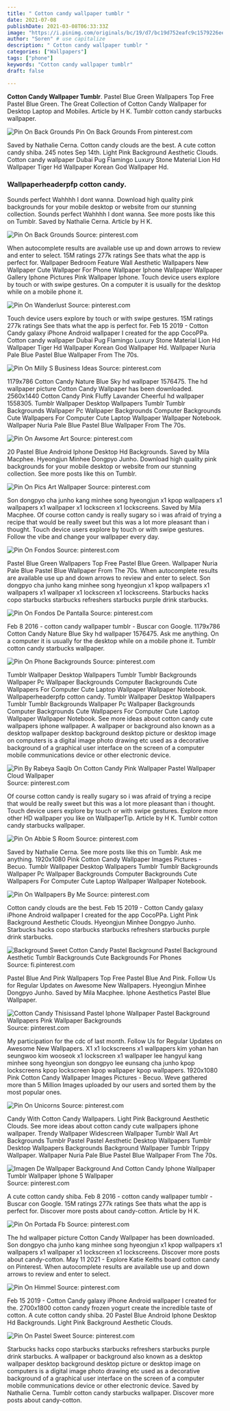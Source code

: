 ```yaml
---
title: " Cotton candy wallpaper tumblr "
date: 2021-07-08
publishDate: 2021-03-08T06:33:33Z
image: "https://i.pinimg.com/originals/bc/19/d7/bc19d752eafc9c1579226eece0be39eb.jpg"
author: "Soren" # use capitalize
description: " Cotton candy wallpaper tumblr "
categories: ["Wallpapers"]
tags: ["phone"]
keywords: "Cotton candy wallpaper tumblr"
draft: false

---
```



**Cotton Candy Wallpaper Tumblr**. Pastel Blue Green Wallpapers Top Free Pastel Blue Green. The Great Collection of Cotton Candy Wallpaper for Desktop Laptop and Mobiles. Article by H K. Tumblr cotton candy starbucks wallpaper.

![Pin On Back Grounds](https://i.pinimg.com/originals/fd/7d/15/fd7d15713b8ad8281fedc25557f1842a.jpg "Pin On Back Grounds")
Pin On Back Grounds From pinterest.com


Saved by Nathalie Cerna. Cotton candy clouds are the best. A cute cotton candy shiba. 245 notes Sep 14th. Light Pink Background Aesthetic Clouds. Cotton candy wallpaper Dubai Pug Flamingo Luxury Stone Material Lion Hd Wallpaper Tiger Hd Wallpaper Korean God Wallpaper Hd.

### Wallpaperheaderpfp cotton candy.

Sounds perfect Wahhhh I dont wanna. Download high quality pink backgrounds for your mobile desktop or website from our stunning collection. Sounds perfect Wahhhh I dont wanna. See more posts like this on Tumblr. Saved by Nathalie Cerna. Article by H K.


![Pin On Back Grounds](https://i.pinimg.com/originals/fd/7d/15/fd7d15713b8ad8281fedc25557f1842a.jpg "Pin On Back Grounds")
Source: pinterest.com

When autocomplete results are available use up and down arrows to review and enter to select. 15M ratings 277k ratings See thats what the app is perfect for. Wallpaper Bedroom Feature Wall Aesthetic Wallpapers New Wallpaper Cute Wallpaper For Phone Wallpaper Iphone Wallpaper Wallpaper Gallery Iphone Pictures Pink Wallpaper Iphone. Touch device users explore by touch or with swipe gestures. On a computer it is usually for the desktop while on a mobile phone it.

![Pin On Wanderlust](https://i.pinimg.com/originals/b1/58/de/b158def2c65daec157e285cea99d3c2a.jpg "Pin On Wanderlust")
Source: pinterest.com

Touch device users explore by touch or with swipe gestures. 15M ratings 277k ratings See thats what the app is perfect for. Feb 15 2019 - Cotton Candy galaxy iPhone Android wallpaper I created for the app CocoPPa. Cotton candy wallpaper Dubai Pug Flamingo Luxury Stone Material Lion Hd Wallpaper Tiger Hd Wallpaper Korean God Wallpaper Hd. Wallpaper Nuria Pale Blue Pastel Blue Wallpaper From The 70s.

![Pin On Milly S Business Ideas](https://i.pinimg.com/originals/2a/41/32/2a4132f301a30595fe2f45e9a6d8bb76.jpg "Pin On Milly S Business Ideas")
Source: pinterest.com

1179x786 Cotton Candy Nature Blue Sky hd wallpaper 1576475. The hd wallpaper picture Cotton Candy Wallpaper has been downloaded. 2560x1440 Cotton Candy Pink Fluffy Lavander Cheerful hd wallpaper 1558305. Tumblr Wallpaper Desktop Wallpapers Tumblr Tumblr Backgrounds Wallpaper Pc Wallpaper Backgrounds Computer Backgrounds Cute Wallpapers For Computer Cute Laptop Wallpaper Wallpaper Notebook. Wallpaper Nuria Pale Blue Pastel Blue Wallpaper From The 70s.

![Pin On Awsome Art](https://i.pinimg.com/originals/8b/4b/73/8b4b732f5bf7dcc35a1f85819339fb78.png "Pin On Awsome Art")
Source: pinterest.com

20 Pastel Blue Android Iphone Desktop Hd Backgrounds. Saved by Mila Macphee. Hyeongjun Minhee Dongpyo Junho. Download high quality pink backgrounds for your mobile desktop or website from our stunning collection. See more posts like this on Tumblr.

![Pin On Pics Art Wallpaper](https://i.pinimg.com/originals/2d/66/18/2d661859c87995d57cdd6f2194113c77.jpg "Pin On Pics Art Wallpaper")
Source: pinterest.com

Son dongpyo cha junho kang minhee song hyeongjun x1 kpop wallpapers x1 wallpapers x1 wallpaper x1 lockscreen x1 lockscreens. Saved by Mila Macphee. Of course cotton candy is really sugary so i was afraid of trying a recipe that would be really sweet but this was a lot more pleasant than i thought. Touch device users explore by touch or with swipe gestures. Follow the vibe and change your wallpaper every day.

![Pin On Fondos](https://i.pinimg.com/originals/1e/bb/bf/1ebbbff2067b459ac601dc58b6985310.jpg "Pin On Fondos")
Source: pinterest.com

Pastel Blue Green Wallpapers Top Free Pastel Blue Green. Wallpaper Nuria Pale Blue Pastel Blue Wallpaper From The 70s. When autocomplete results are available use up and down arrows to review and enter to select. Son dongpyo cha junho kang minhee song hyeongjun x1 kpop wallpapers x1 wallpapers x1 wallpaper x1 lockscreen x1 lockscreens. Starbucks hacks copo starbucks starbucks refreshers starbucks purple drink starbucks.

![Pin On Fondos De Pantalla](https://i.pinimg.com/474x/20/30/2d/20302dbe47755e8e3dcf01f6ae3a1cb7.jpg "Pin On Fondos De Pantalla")
Source: pinterest.com

Feb 8 2016 - cotton candy wallpaper tumblr - Buscar con Google. 1179x786 Cotton Candy Nature Blue Sky hd wallpaper 1576475. Ask me anything. On a computer it is usually for the desktop while on a mobile phone it. Tumblr cotton candy starbucks wallpaper.

![Pin On Phone Backgrounds](https://i.pinimg.com/originals/e6/34/ba/e634ba90d61d5ce1cb7425304903dc06.jpg "Pin On Phone Backgrounds")
Source: pinterest.com

Tumblr Wallpaper Desktop Wallpapers Tumblr Tumblr Backgrounds Wallpaper Pc Wallpaper Backgrounds Computer Backgrounds Cute Wallpapers For Computer Cute Laptop Wallpaper Wallpaper Notebook. Wallpaperheaderpfp cotton candy. Tumblr Wallpaper Desktop Wallpapers Tumblr Tumblr Backgrounds Wallpaper Pc Wallpaper Backgrounds Computer Backgrounds Cute Wallpapers For Computer Cute Laptop Wallpaper Wallpaper Notebook. See more ideas about cotton candy cute wallpapers iphone wallpaper. A wallpaper or background also known as a desktop wallpaper desktop background desktop picture or desktop image on computers is a digital image photo drawing etc used as a decorative background of a graphical user interface on the screen of a computer mobile communications device or other electronic device.

![Pin By Rabeya Saqib On Cotton Candy Pink Wallpaper Pastel Wallpaper Cloud Wallpaper](https://i.pinimg.com/564x/37/62/a0/3762a06c5cbfcc303c58ec80596fc403.jpg "Pin By Rabeya Saqib On Cotton Candy Pink Wallpaper Pastel Wallpaper Cloud Wallpaper")
Source: pinterest.com

Of course cotton candy is really sugary so i was afraid of trying a recipe that would be really sweet but this was a lot more pleasant than i thought. Touch device users explore by touch or with swipe gestures. Explore more other HD wallpaper you like on WallpaperTip. Article by H K. Tumblr cotton candy starbucks wallpaper.

![Pin On Abbie S Room](https://i.pinimg.com/564x/ec/b8/e9/ecb8e9771ff02cf6062da0682ec36f3d.jpg "Pin On Abbie S Room")
Source: pinterest.com

Saved by Nathalie Cerna. See more posts like this on Tumblr. Ask me anything. 1920x1080 Pink Cotton Candy Wallpaper Images Pictures - Becuo. Tumblr Wallpaper Desktop Wallpapers Tumblr Tumblr Backgrounds Wallpaper Pc Wallpaper Backgrounds Computer Backgrounds Cute Wallpapers For Computer Cute Laptop Wallpaper Wallpaper Notebook.

![Pin On Wallpapers By Me](https://i.pinimg.com/736x/9f/45/a7/9f45a7de72033a25e9a68034903f3365.jpg "Pin On Wallpapers By Me")
Source: pinterest.com

Cotton candy clouds are the best. Feb 15 2019 - Cotton Candy galaxy iPhone Android wallpaper I created for the app CocoPPa. Light Pink Background Aesthetic Clouds. Hyeongjun Minhee Dongpyo Junho. Starbucks hacks copo starbucks starbucks refreshers starbucks purple drink starbucks.

![Background Sweet Cotton Candy Pastel Background Pastel Background Aesthetic Tumblr Backgrounds Cute Backgrounds For Phones](https://i.pinimg.com/originals/3a/aa/14/3aaa142f46e3993479c39e4779a775dc.jpg "Background Sweet Cotton Candy Pastel Background Pastel Background Aesthetic Tumblr Backgrounds Cute Backgrounds For Phones")
Source: fi.pinterest.com

Pastel Blue And Pink Wallpapers Top Free Pastel Blue And Pink. Follow Us for Regular Updates on Awesome New Wallpapers. Hyeongjun Minhee Dongpyo Junho. Saved by Mila Macphee. Iphone Aesthetics Pastel Blue Wallpaper.

![Cotton Candy Thisissand Pastel Iphone Wallpaper Pastel Background Wallpapers Pink Wallpaper Backgrounds](https://i.pinimg.com/originals/9c/d2/21/9cd221b541543b09c6b9b17960c0e6df.jpg "Cotton Candy Thisissand Pastel Iphone Wallpaper Pastel Background Wallpapers Pink Wallpaper Backgrounds")
Source: pinterest.com

My participation for the cdc of last month. Follow Us for Regular Updates on Awesome New Wallpapers. X1 x1 lockscreens x1 wallpapers kim yohan han seungwoo kim wooseok x1 lockscreen x1 wallpaper lee hangyul kang minhee song hyeongjun son dongpyo lee eunsang cha junho kpop lockscreens kpop lockscreen kpop wallpaper kpop wallpapers. 1920x1080 Pink Cotton Candy Wallpaper Images Pictures - Becuo. Weve gathered more than 5 Million Images uploaded by our users and sorted them by the most popular ones.

![Pin On Unicorns](https://i.pinimg.com/originals/61/e5/78/61e578e5a2edcdd73bc251406d3c0b8a.png "Pin On Unicorns")
Source: pinterest.com

Candy With Cotton Candy Wallpapers. Light Pink Background Aesthetic Clouds. See more ideas about cotton candy cute wallpapers iphone wallpaper. Trendy Wallpaper Widescreen Wallpaper Tumblr Wall Art Backgrounds Tumblr Pastel Pastel Aesthetic Desktop Wallpapers Tumblr Desktop Wallpapers Backgrounds Background Wallpaper Tumblr Trippy Wallpaper. Wallpaper Nuria Pale Blue Pastel Blue Wallpaper From The 70s.

![Imagen De Wallpaper Background And Cotton Candy Iphone Wallpaper Tumblr Wallpaper Iphone 5 Wallpaper](https://i.pinimg.com/originals/91/10/a5/9110a57610446d64b3895cc47b7b86db.jpg "Imagen De Wallpaper Background And Cotton Candy Iphone Wallpaper Tumblr Wallpaper Iphone 5 Wallpaper")
Source: pinterest.com

A cute cotton candy shiba. Feb 8 2016 - cotton candy wallpaper tumblr - Buscar con Google. 15M ratings 277k ratings See thats what the app is perfect for. Discover more posts about candy-cotton. Article by H K.

![Pin On Portada Fb](https://i.pinimg.com/originals/bb/27/5a/bb275a2a46adeec258a0f3c169f3778d.png "Pin On Portada Fb")
Source: pinterest.com

The hd wallpaper picture Cotton Candy Wallpaper has been downloaded. Son dongpyo cha junho kang minhee song hyeongjun x1 kpop wallpapers x1 wallpapers x1 wallpaper x1 lockscreen x1 lockscreens. Discover more posts about candy-cotton. May 11 2021 - Explore Katie Keiths board cotton candy on Pinterest. When autocomplete results are available use up and down arrows to review and enter to select.

![Pin On Himmel](https://i.pinimg.com/736x/12/55/b5/1255b5440dc23591e714bbc0bfff44f2.jpg "Pin On Himmel")
Source: pinterest.com

Feb 15 2019 - Cotton Candy galaxy iPhone Android wallpaper I created for the. 2700x1800 cotton candy frozen yogurt create the incredible taste of cotton. A cute cotton candy shiba. 20 Pastel Blue Android Iphone Desktop Hd Backgrounds. Light Pink Background Aesthetic Clouds.

![Pin On Pastel Sweet](https://i.pinimg.com/originals/bc/19/d7/bc19d752eafc9c1579226eece0be39eb.jpg "Pin On Pastel Sweet")
Source: pinterest.com

Starbucks hacks copo starbucks starbucks refreshers starbucks purple drink starbucks. A wallpaper or background also known as a desktop wallpaper desktop background desktop picture or desktop image on computers is a digital image photo drawing etc used as a decorative background of a graphical user interface on the screen of a computer mobile communications device or other electronic device. Saved by Nathalie Cerna. Tumblr cotton candy starbucks wallpaper. Discover more posts about candy-cotton.


